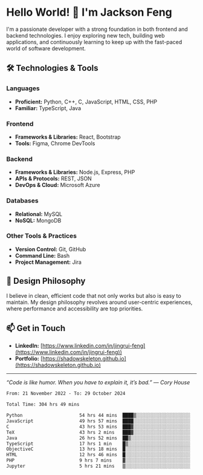 # Hello World! 👋 I'm Jackson Feng

I'm a passionate developer with a strong foundation in both frontend and backend technologies. I enjoy exploring new tech, building web applications, and continuously learning to keep up with the fast-paced world of software development.

## 🛠 Technologies & Tools

### Languages
- **Proficient:** Python, C++, C, JavaScript, HTML, CSS, PHP
- **Familiar:** TypeScript, Java

### Frontend
- **Frameworks & Libraries:** React, Bootstrap
- **Tools:** Figma, Chrome DevTools

### Backend
- **Frameworks & Libraries:** Node.js, Express, PHP
- **APIs & Protocols:** REST, JSON
- **DevOps & Cloud:** Microsoft Azure

### Databases
- **Relational:** MySQL
- **NoSQL:** MongoDB

### Other Tools & Practices
- **Version Control:** Git, GitHub
- **Command Line:** Bash
- **Project Management:** Jira


## 🎨 Design Philosophy

I believe in clean, efficient code that not only works but also is easy to maintain. My design philosophy revolves around user-centric experiences, where performance and accessibility are top priorities.

## 📫 Get in Touch

- **LinkedIn:** [https://www.linkedin.com/in/jingrui-feng](https://www.linkedin.com/in/jingrui-feng))
- **Portfolio:** [https://shadowskeleton.github.io](https://shadowskeleton.github.io)

---

*“Code is like humor. When you have to explain it, it’s bad.” — Cory House*



<!--START_SECTION:waka-->

```txt
From: 21 November 2022 - To: 29 October 2024

Total Time: 304 hrs 49 mins

Python                     54 hrs 44 mins  ████▒░░░░░░░░░░░░░░░░░░░░   17.96 %
JavaScript                 49 hrs 57 mins  ████░░░░░░░░░░░░░░░░░░░░░   16.39 %
C                          43 hrs 53 mins  ███▓░░░░░░░░░░░░░░░░░░░░░   14.40 %
TeX                        43 hrs 2 mins   ███▓░░░░░░░░░░░░░░░░░░░░░   14.12 %
Java                       26 hrs 52 mins  ██▒░░░░░░░░░░░░░░░░░░░░░░   08.82 %
TypeScript                 17 hrs 1 min    █▒░░░░░░░░░░░░░░░░░░░░░░░   05.58 %
ObjectiveC                 13 hrs 18 mins  █░░░░░░░░░░░░░░░░░░░░░░░░   04.36 %
HTML                       12 hrs 46 mins  █░░░░░░░░░░░░░░░░░░░░░░░░   04.19 %
PHP                        9 hrs 7 mins    ▓░░░░░░░░░░░░░░░░░░░░░░░░   02.99 %
Jupyter                    5 hrs 21 mins   ▒░░░░░░░░░░░░░░░░░░░░░░░░   01.76 %
```

<!--END_SECTION:waka-->

